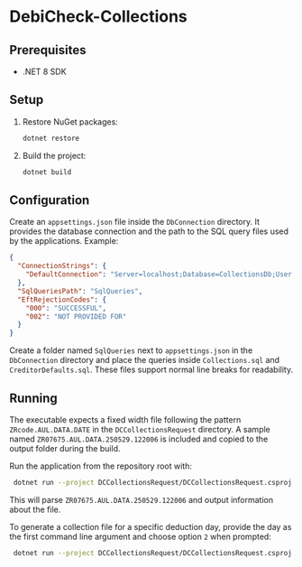 # DebiCheck-Collections

## Prerequisites
- .NET 8 SDK

## Setup

1. Restore NuGet packages:
   ```bash
   dotnet restore
   ```
2. Build the project:
   ```bash
   dotnet build
   ```

## Configuration

Create an `appsettings.json` file inside the `DbConnection` directory. It provides the database connection and the path to the SQL query files used by the applications. Example:

```json
{
  "ConnectionStrings": {
    "DefaultConnection": "Server=localhost;Database=CollectionsDb;User Id=username;Password=password;"
  },
  "SqlQueriesPath": "SqlQueries",
  "EftRejectionCodes": {
    "000": "SUCCESSFUL",
    "002": "NOT PROVIDED FOR"
  }
}
```

Create a folder named `SqlQueries` next to `appsettings.json` in the `DbConnection` directory and place the queries inside `Collections.sql` and `CreditorDefaults.sql`. These files support normal line breaks for readability.

## Running

The executable expects a fixed width file following the pattern `ZRcode.AUL.DATA.DATE` in the `DCCollectionsRequest` directory. A sample named `ZR07675.AUL.DATA.250529.122006` is included and copied to the output folder during the build.

Run the application from the repository root with:

```bash
 dotnet run --project DCCollectionsRequest/DCCollectionsRequest.csproj
```

This will parse `ZR07675.AUL.DATA.250529.122006` and output information about the file.

To generate a collection file for a specific deduction day, provide the day as
the first command line argument and choose option `2` when prompted:

```bash
 dotnet run --project DCCollectionsRequest/DCCollectionsRequest.csproj 15
```
